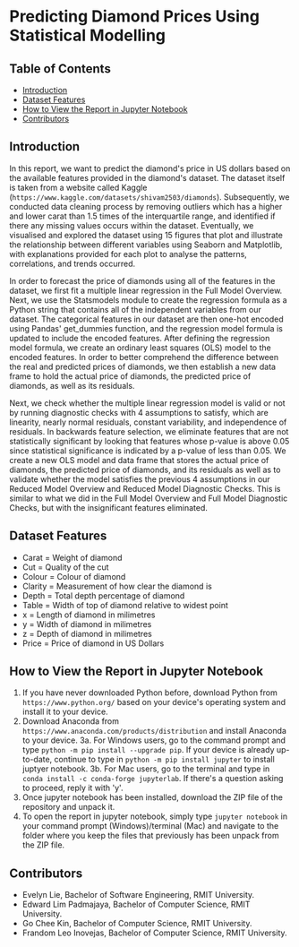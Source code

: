 <h1>Predicting Diamond Prices Using Statistical Modelling</h1>
<h2>Table of Contents</h2>

- [Introduction](#introduction)
- [Dataset Features](#dataset-features)
- [How to View the Report in Jupyter Notebook](#how-to-view-the-report-in-jupyter-notebook)
- [Contributors](#contributors)

## Introduction
In this report, we want to predict the diamond's price in US dollars based on the available features provided in the diamond's dataset. The dataset itself is taken from a website called Kaggle (``https://www.kaggle.com/datasets/shivam2503/diamonds``). Subsequently, we conducted data cleaning process by removing outliers which has a higher and lower carat than 1.5 times of the interquartile range, and identified if there any missing values occurs within the dataset. Eventually, we visualised and explored the dataset using 15 figures that plot and illustrate the relationship between different variables using Seaborn and Matplotlib, with explanations provided for each plot to analyse the patterns, correlations, and trends occurred. 
    
In order to forecast the price of diamonds using all of the features in the dataset, we first fit a multiple linear regression in the Full Model Overview. Next, we use the Statsmodels module to create the regression formula as a Python string that contains all of the independent variables from our dataset. The categorical features in our dataset are then one-hot encoded using Pandas' get_dummies function, and the regression model formula is updated to include the encoded features. After defining the regression model formula, we create an ordinary least squares (OLS) model to the encoded features. In order to better comprehend the difference between the real and predicted prices of diamonds, we then establish a new data frame to hold the actual price of diamonds, the predicted price of diamonds, as well as its residuals.

Next, we check whether the multiple linear regression model is valid or not by running diagnostic checks with 4 assumptions to satisfy, which are linearity, nearly normal residuals, constant variability, and independence of residuals. In backwards feature selection, we eliminate features that are not statistically significant by looking that features whose p-value is above 0.05 since statistical significance is indicated by a p-value of less than 0.05. We create a new OLS model and data frame that stores the actual price of diamonds, the predicted price of diamonds, and its residuals as well as to validate whether the model satisfies the previous 4 assumptions in our Reduced Model Overview and Reduced Model Diagnostic Checks. This is similar to what we did in the Full Model Overview and Full Model Diagnostic Checks, but with the insignificant features eliminated.

## Dataset Features
* Carat = Weight of diamond
* Cut = Quality of the cut
* Colour = Colour of diamond
* Clarity = Measurement of how clear the diamond is
* Depth = Total depth percentage of diamond
* Table = Width of top of diamond relative to widest point
* x = Length of diamond in milimetres
* y = Width of diamond in milimetres
* z = Depth of diamond in milimetres
* Price = Price of diamond in US Dollars

## How to View the Report in Jupyter Notebook
1. If you have never downloaded Python before, download Python from ``https://www.python.org/`` based on your device's operating system and install it to your device.
2. Download Anaconda from ``https://www.anaconda.com/products/distribution`` and install Anaconda to your device.
3a. For Windows users, go to the command prompt and type ``python -m pip install --upgrade pip``. If your device is already up-to-date, continue to type in ``python -m pip install jupyter`` to install juptyer notebook.
3b. For Mac users, go to the terminal and type in ``conda install -c conda-forge jupyterlab``. If there's a question asking to proceed, reply it with 'y'.
4. Once jupyter notebook has been installed, download the ZIP file of the repository and unpack it.
5. To open the report in jupyter notebook, simply type ``jupyter notebook`` in your command prompt (Windows)/terminal (Mac) and navigate to the folder where you keep the files that previously has been unpack from the ZIP file.

## Contributors
* Evelyn Lie, Bachelor of Software Engineering, RMIT University.
* Edward Lim Padmajaya, Bachelor of Computer Science, RMIT University.
* Go Chee Kin, Bachelor of Computer Science, RMIT University.
* Frandom Leo Inovejas, Bachelor of Computer Science, RMIT University.
